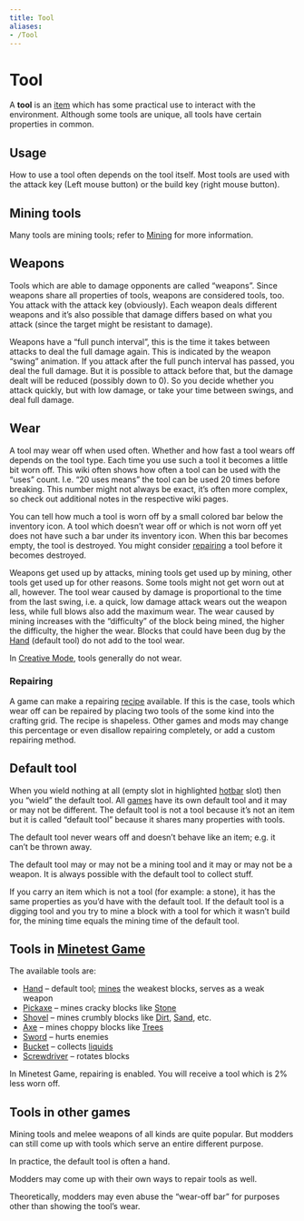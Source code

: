 ```yaml
---
title: Tool
aliases:
- /Tool
---
```


# Tool

A **tool** is an [item](https://wiki.luanti.org/Items "Items") which has some practical use to interact with the environment. Although some tools are unique, all tools have certain properties in common.

Usage
-----

How to use a tool often depends on the tool itself. Most tools are used with the attack key (Left mouse button) or the build key (right mouse button).

Mining tools
------------

Many tools are mining tools; refer to [Mining](https://wiki.luanti.org/Mining "Mining") for more information.

Weapons
-------

Tools which are able to damage opponents are called “weapons”. Since weapons share all properties of tools, weapons are considered tools, too. You attack with the attack key (obviously). Each weapon deals different weapons and it’s also possible that damage differs based on what you attack (since the target might be resistant to damage).

Weapons have a “full punch interval”, this is the time it takes between attacks to deal the full damage again. This is indicated by the weapon “swing” animation. If you attack after the full punch interval has passed, you deal the full damage. But it is possible to attack before that, but the damage dealt will be reduced (possibly down to 0). So you decide whether you attack quickly, but with low damage, or take your time between swings, and deal full damage.

Wear
----

A tool may wear off when used often. Whether and how fast a tool wears off depends on the tool type. Each time you use such a tool it becomes a little bit worn off. This wiki often shows how often a tool can be used with the “uses” count. I.e. “20 uses means” the tool can be used 20 times before breaking. This number might not always be exact, it’s often more complex, so check out additional notes in the respective wiki pages.

You can tell how much a tool is worn off by a small colored bar below the inventory icon. A tool which doesn’t wear off or which is not worn off yet does not have such a bar under its inventory icon. When this bar becomes empty, the tool is destroyed. You might consider [repairing](#Repairing) a tool before it becomes destroyed.

Weapons get used up by attacks, mining tools get used up by mining, other tools get used up for other reasons. Some tools might not get worn out at all, however. The tool wear caused by damage is proportional to the time from the last swing, i.e. a quick, low damage attack wears out the weapon less, while full blows also add the maximum wear. The wear caused by mining increases with the “difficulty” of the block being mined, the higher the difficulty, the higher the wear. Blocks that could have been dug by the [Hand](https://wiki.luanti.org/Hand "Hand") (default tool) do not add to the tool wear.

In [Creative Mode](https://wiki.luanti.org/Creative_Mode "Creative Mode"), tools generally do not wear.

### Repairing

A game can make a repairing [recipe](https://wiki.luanti.org/Crafting "Crafting") available. If this is the case, tools which wear off can be repaired by placing two tools of the some kind into the crafting grid. The recipe is shapeless. Other games and mods may change this percentage or even disallow repairing completely, or add a custom repairing method.

Default tool
------------

When you wield nothing at all (empty slot in highlighted [hotbar](https://wiki.luanti.org/Hotbar "Hotbar") slot) then you “wield” the default tool. All [games](https://wiki.luanti.org/Games "Games") have its own default tool and it may or may not be different. The default tool is not a tool because it’s not an item but it is called “default tool” because it shares many properties with tools.

The default tool never wears off and doesn’t behave like an item; e.g. it can’t be thrown away.

The default tool may or may not be a mining tool and it may or may not be a weapon. It is always possible with the default tool to collect stuff.

If you carry an item which is not a tool (for example: a stone), it has the same properties as you’d have with the default tool. If the default tool is a digging tool and you try to mine a block with a tool for which it wasn’t build for, the mining time equals the mining time of the default tool.

Tools in [Minetest Game](https://wiki.luanti.org/Games/Minetest_Game "Games/Minetest Game")
-------------------------------------------------------------------------------------------

The available tools are:

* [Hand](https://wiki.luanti.org/Hand "Hand") – default tool; [mines](https://wiki.luanti.org/Mining "Mining") the weakest blocks, serves as a weak weapon
* [Pickaxe](https://wiki.luanti.org/Pickaxe "Pickaxe") – mines cracky blocks like [Stone](https://wiki.luanti.org/Stone "Stone")
* [Shovel](https://wiki.luanti.org/Shovel "Shovel") – mines crumbly blocks like [Dirt](https://wiki.luanti.org/Dirt "Dirt"), [Sand](https://wiki.luanti.org/Sand "Sand"), etc.
* [Axe](https://wiki.luanti.org/Axe "Axe") – mines choppy blocks like [Trees](https://wiki.luanti.org/Tree "Tree")
* [Sword](https://wiki.luanti.org/Sword "Sword") – hurts enemies
* [Bucket](https://wiki.luanti.org/Bucket "Bucket") – collects [liquids](https://wiki.luanti.org/Liquid "Liquid")
* [Screwdriver](https://wiki.luanti.org/Screwdriver "Screwdriver") – rotates blocks

In Minetest Game, repairing is enabled. You will receive a tool which is 2% less worn off.

Tools in other games
--------------------

Mining tools and melee weapons of all kinds are quite popular. But modders can still come up with tools which serve an entire different purpose.

In practice, the default tool is often a hand.

Modders may come up with their own ways to repair tools as well.

Theoretically, modders may even abuse the “wear-off bar” for purposes other than showing the tool’s wear.